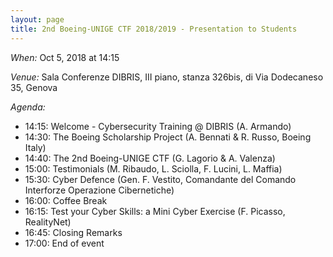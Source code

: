 ```yaml
---
layout: page
title: 2nd Boeing-UNIGE CTF 2018/2019 - Presentation to Students
---
```


*When:* Oct 5, 2018 at 14:15

*Venue:* Sala Conferenze DIBRIS, III piano, stanza 326bis, di Via Dodecaneso 35, Genova

*Agenda:*

* 14:15: Welcome - Cybersecurity Training @ DIBRIS  (A. Armando)
* 14:30: The Boeing Scholarship Project (A. Bennati & R. Russo, Boeing Italy) 
* 14:40: The 2nd Boeing-UNIGE CTF (G. Lagorio & A. Valenza) 
* 15:00: Testimonials (M. Ribaudo, L. Sciolla, F. Lucini, L. Maffia)
* 15:30: Cyber Defence (Gen. F. Vestito, Comandante del Comando Interforze Operazione Cibernetiche) 
* 16:00: Coffee Break
* 16:15: Test your Cyber Skills: a Mini Cyber Exercise (F. Picasso, RealityNet)
* 16:45: Closing Remarks
* 17:00: End of event


